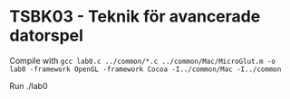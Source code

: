 # TSBK03 - Teknik för avancerade datorspel

Compile with `gcc lab0.c ../common/*.c ../common/Mac/MicroGlut.m -o lab0 -framework OpenGL -framework Cocoa -I../common/Mac -I../common`

Run ./lab0
